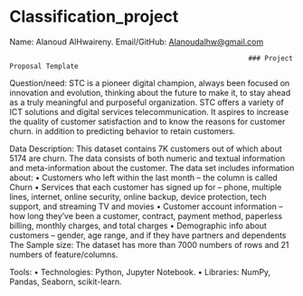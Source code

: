 # Classification_project

Name: Alanoud AlHwaireny.
Email/GitHub: Alanoudalhw@gmail.com

                                                               ### Project Proposal Template
Question/need:
STC is a pioneer digital champion, always been focused on innovation and evolution, thinking about the future to make it, to stay ahead as a truly meaningful and purposeful organization. STC offers a variety of ICT solutions and digital services telecommunication. It aspires to increase the quality of customer satisfaction and to know the reasons for customer churn. in addition to predicting behavior to retain customers.

Data Description:
This dataset contains 7K customers out of which about 5174 are churn. The data consists of both numeric and textual information and meta-information about the customer.
The data set includes information about:
•	Customers who left within the last month – the column is called Churn
•	Services that each customer has signed up for – phone, multiple lines, internet, online security, online backup, device protection, tech support, and streaming TV and movies
•	Customer account information – how long they’ve been a customer, contract, payment method, paperless billing, monthly charges, and total charges
•	Demographic info about customers – gender, age range, and if they have partners and dependents
The Sample size: The dataset has more than 7000 numbers of rows and 21 numbers of feature/columns. 

Tools:
• Technologies: Python, Jupyter Notebook.
• Libraries: NumPy, Pandas, Seaborn, scikit-learn.
